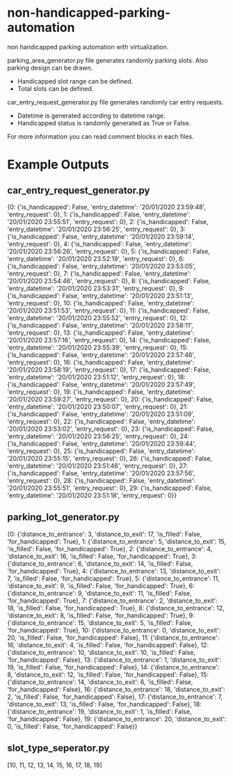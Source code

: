 # non-handicapped-parking-automation
 non handicapped parking automation with virtualization.

parking_area_generator.py file generates randomly parking slots. Also parking design can be drawn.
- Handicapped slot range can be defined.
- Total slots can be defined.

car_entry_request_generator.py file generates randomly car entry requests.
- Datetime is generated according to datetime range.
- Handicapped status is randomly generated as True or False.

For more information you can read comment blocks in each files.

# Example Outputs

## car_entry_request_generator.py

{0: {'is_handicapped': False, 'entry_datetime': '20/01/2020 23:59:48', 'entry_request': 0}, 1: {'is_handicapped': False, 'entry_datetime': '20/01/2020 23:55:51', 'entry_request': 0}, 2: {'is_handicapped': False, 'entry_datetime': '20/01/2020 23:56:25', 'entry_request': 0}, 3: {'is_handicapped': False, 'entry_datetime': '20/01/2020 23:59:14', 'entry_request': 0}, 4: {'is_handicapped': False, 'entry_datetime': '20/01/2020 23:56:26', 'entry_request': 0}, 5: {'is_handicapped': False, 'entry_datetime': '20/01/2020 23:52:19', 'entry_request': 0}, 6: {'is_handicapped': False, 'entry_datetime': '20/01/2020 23:53:05', 'entry_request': 0}, 7: {'is_handicapped': False, 'entry_datetime': '20/01/2020 23:54:46', 'entry_request': 0}, 8: {'is_handicapped': False, 'entry_datetime': '20/01/2020 23:53:31', 'entry_request': 0}, 9: {'is_handicapped': False, 'entry_datetime': '20/01/2020 23:51:13', 'entry_request': 0}, 10: {'is_handicapped': False, 'entry_datetime': '20/01/2020 23:51:53', 'entry_request': 0}, 11: {'is_handicapped': False, 'entry_datetime': '20/01/2020 23:55:52', 'entry_request': 0}, 12: {'is_handicapped': False, 
'entry_datetime': '20/01/2020 23:58:11', 'entry_request': 0}, 13: {'is_handicapped': False, 'entry_datetime': '20/01/2020 23:57:16', 'entry_request': 0}, 14: {'is_handicapped': False, 'entry_datetime': '20/01/2020 23:55:39', 
'entry_request': 0}, 15: {'is_handicapped': False, 'entry_datetime': '20/01/2020 23:57:46', 'entry_request': 0}, 16: {'is_handicapped': False, 'entry_datetime': '20/01/2020 23:58:19', 'entry_request': 0}, 17: {'is_handicapped': False, 'entry_datetime': '20/01/2020 23:51:12', 'entry_request': 0}, 18: {'is_handicapped': False, 'entry_datetime': '20/01/2020 23:57:49', 'entry_request': 0}, 19: {'is_handicapped': False, 'entry_datetime': '20/01/2020 23:59:27', 'entry_request': 0}, 20: {'is_handicapped': False, 'entry_datetime': '20/01/2020 23:50:07', 'entry_request': 0}, 21: {'is_handicapped': False, 'entry_datetime': '20/01/2020 23:51:09', 'entry_request': 0}, 22: {'is_handicapped': False, 'entry_datetime': '20/01/2020 23:53:02', 'entry_request': 0}, 23: {'is_handicapped': False, 'entry_datetime': '20/01/2020 23:56:25', 'entry_request': 0}, 24: {'is_handicapped': False, 'entry_datetime': '20/01/2020 23:59:44', 'entry_request': 0}, 25: {'is_handicapped': False, 'entry_datetime': '20/01/2020 23:55:15', 'entry_request': 0}, 26: {'is_handicapped': False, 'entry_datetime': '20/01/2020 23:51:46', 'entry_request': 0}, 
27: {'is_handicapped': False, 'entry_datetime': '20/01/2020 23:57:56', 'entry_request': 0}, 28: {'is_handicapped': False, 'entry_datetime': '20/01/2020 23:55:51', 'entry_request': 0}, 29: {'is_handicapped': False, 'entry_datetime': '20/01/2020 23:51:18', 'entry_request': 0}}

## parking_lot_generator.py

{0: {'distance_to_entrance': 3, 'distance_to_exit': 17, 'is_filled': False, 'for_handicapped': True}, 1: {'distance_to_entrance': 5, 'distance_to_exit': 15, 'is_filled': False, 'for_handicapped': True}, 2: {'distance_to_entrance': 4, 'distance_to_exit': 16, 'is_filled': False, 'for_handicapped': True}, 3: {'distance_to_entrance': 6, 'distance_to_exit': 14, 'is_filled': False, 'for_handicapped': True}, 4: {'distance_to_entrance': 13, 'distance_to_exit': 7, 'is_filled': False, 'for_handicapped': True}, 5: {'distance_to_entrance': 11, 'distance_to_exit': 9, 'is_filled': False, 'for_handicapped': True}, 6: {'distance_to_entrance': 9, 'distance_to_exit': 11, 'is_filled': 
False, 'for_handicapped': True}, 7: {'distance_to_entrance': 2, 'distance_to_exit': 18, 'is_filled': False, 'for_handicapped': True}, 8: {'distance_to_entrance': 12, 'distance_to_exit': 8, 'is_filled': False, 'for_handicapped': True}, 9: {'distance_to_entrance': 15, 'distance_to_exit': 5, 'is_filled': False, 'for_handicapped': True}, 10: {'distance_to_entrance': 0, 'distance_to_exit': 20, 'is_filled': False, 'for_handicapped': False}, 11: {'distance_to_entrance': 16, 'distance_to_exit': 4, 'is_filled': False, 'for_handicapped': False}, 12: {'distance_to_entrance': 10, 'distance_to_exit': 10, 'is_filled': False, 'for_handicapped': False}, 13: {'distance_to_entrance': 
1, 'distance_to_exit': 19, 'is_filled': False, 'for_handicapped': False}, 14: {'distance_to_entrance': 8, 'distance_to_exit': 12, 'is_filled': False, 'for_handicapped': False}, 15: {'distance_to_entrance': 14, 'distance_to_exit': 6, 'is_filled': False, 'for_handicapped': False}, 16: {'distance_to_entrance': 18, 'distance_to_exit': 2, 'is_filled': False, 'for_handicapped': False}, 17: {'distance_to_entrance': 7, 'distance_to_exit': 13, 'is_filled': False, 'for_handicapped': False}, 18: {'distance_to_entrance': 19, 'distance_to_exit': 1, 'is_filled': False, 'for_handicapped': False}, 19: {'distance_to_entrance': 20, 'distance_to_exit': 0, 'is_filled': False, 'for_handicapped': False}}

## slot_type_seperator.py

[10, 11, 12, 13, 14, 15, 16, 17, 18, 19]